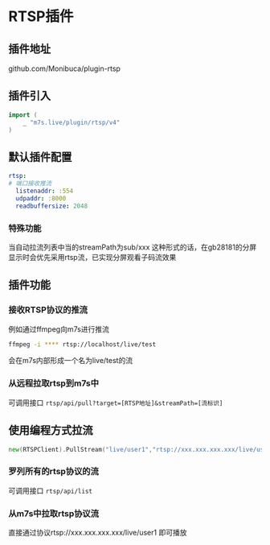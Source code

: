 # RTSP插件

## 插件地址

github.com/Monibuca/plugin-rtsp

## 插件引入
```go
import (
    _ "m7s.live/plugin/rtsp/v4"
)
```

## 默认插件配置

```yaml
rtsp:
# 端口接收推流
  listenaddr: :554
  udpaddr: :8000
  readbuffersize: 2048
```
### 特殊功能

当自动拉流列表中当的streamPath为sub/xxx 这种形式的话，在gb28181的分屏显示时会优先采用rtsp流，已实现分屏观看子码流效果
## 插件功能

### 接收RTSP协议的推流

例如通过ffmpeg向m7s进行推流

```bash
ffmpeg -i **** rtsp://localhost/live/test
```

会在m7s内部形成一个名为live/test的流

### 从远程拉取rtsp到m7s中

可调用接口
`rtsp/api/pull?target=[RTSP地址]&streamPath=[流标识]`

## 使用编程方式拉流
```go
new(RTSPClient).PullStream("live/user1","rtsp://xxx.xxx.xxx.xxx/live/user1") 
```

### 罗列所有的rtsp协议的流

可调用接口
`rtsp/api/list`

### 从m7s中拉取rtsp协议流

直接通过协议rtsp://xxx.xxx.xxx.xxx/live/user1 即可播放
